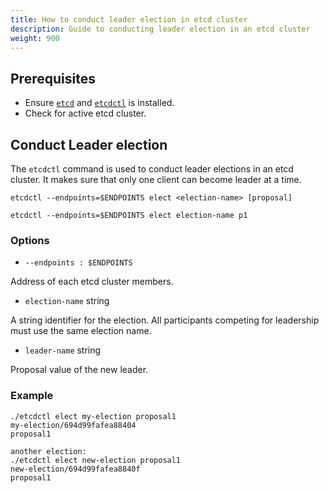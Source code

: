 ```yaml
---
title: How to conduct leader election in etcd cluster
description: Guide to conducting leader election in an etcd cluster
weight: 900
---
```


## Prerequisites

- Ensure [`etcd`](https://etcd.io/docs/v3.5/install/) and [`etcdctl`](https://etcd.io/docs/v3.5/install/) is installed.
- Check for active etcd cluster.

## Conduct Leader election

The `etcdctl` command is used to conduct leader elections in an etcd cluster. It makes sure that only one client can become leader at a time.

`etcdctl --endpoints=$ENDPOINTS elect <election-name> [proposal]`

```shell
etcdctl --endpoints=$ENDPOINTS elect election-name p1
```

### Options

- `--endpoints : $ENDPOINTS`

Address of each etcd cluster members.

- `election-name` string

A string identifier for the election. All participants competing for leadership must use the same election name.

- `leader-name` string

Proposal value of the new leader.

### Example

```shell
./etcdctl elect my-election proposal1
my-election/694d99fafea88404
proposal1

another election:
./etcdctl elect new-election proposal1
new-election/694d99fafea8840f
proposal1
```
